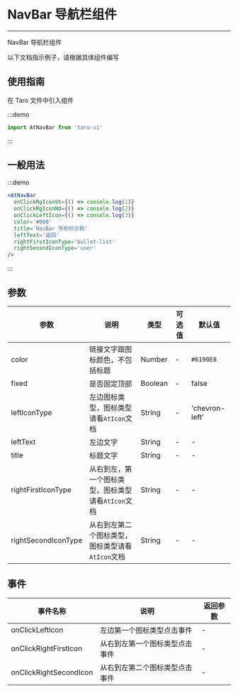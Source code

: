 # NavBar 导航栏组件

---
NavBar 导航栏组件

以下文档指示例子，请根据具体组件编写

## 使用指南

在 Taro 文件中引入组件

:::demo

```js
import AtNavBar from 'taro-ui'
```

:::

## 一般用法

:::demo

```jsx
<AtNavBar
  onClickRgIconSt={() => console.log(1)}
  onClickRgIconNd={() => console.log(2)}
  onClickLeftIcon={() => console.log(3)}
  color='#000'
  title='NavBar 导航栏示例'
  leftText='返回'
  rightFirstIconType='bullet-list'
  rightSecondIconType='user'
/>
```

:::

## 参数

| 参数       | 说明                                   | 类型    | 可选值                                                              | 默认值   |
| ---------- | -------------------------------------- | ------- | ------------------------------------------------------------------- | -------- |
| color | 链接文字跟图标颜色，不包括标题 | Number  | - | `#6190E8` |
| fixed | 是否固定顶部  | Boolean | - | false |
| leftIconType  | 左边图标类型，图标类型请看`AtIcon`文档  | String | - | 'chevron-left' |
| leftText | 左边文字 | String  | - | - |
| title | 标题文字 | String  | - | - |
| rightFirstIconType | 从右到左，第一个图标类型，图标类型请看`AtIcon`文档 | String  | - | - |
| rightSecondIconType | 从右到左第二个图标类型，图标类型请看`AtIcon`文档 | String  | - | - |

## 事件

| 事件名称 | 说明          | 返回参数  |
|---------- |-------------- |---------- |
| onClickLeftIcon | 左边第一个图标类型点击事件 | -  |
| onClickRightFirstIcon | 从右到左第一个图标类型点击事件 | -  |
| onClickRightSecondIcon | 从右到左第二个图标类型点击事件 | -  |
